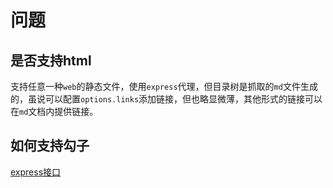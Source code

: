 # 问题

## 是否支持html

支持任意一种`web`的静态文件，使用`express`代理，但目录树是抓取的`md`文件生成的，虽说可以配置`options.links`添加链接，但也略显微薄，其他形式的链接可以在`md`文档内提供链接。

## 如何支持勾子

[express接口](./api.md#express-hook)



